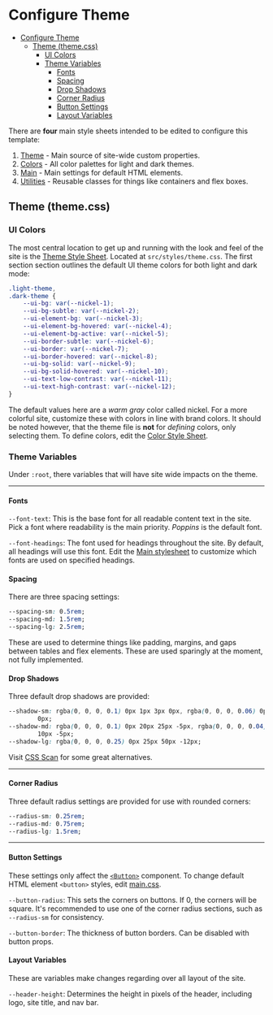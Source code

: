 # Configure Theme

-   [Configure Theme](#configure-theme)
    -   [Theme (theme.css)](#theme-themecss)
        -   [UI Colors](#ui-colors)
        -   [Theme Variables](#theme-variables)
            -   [Fonts](#fonts)
            -   [Spacing](#spacing)
            -   [Drop Shadows](#drop-shadows)
            -   [Corner Radius](#corner-radius)
            -   [Button Settings](#button-settings)
            -   [Layout Variables](#layout-variables)

There are **four** main style sheets intended to be edited to configure this template:

1. [Theme](../src/styles/theme.css) - Main source of site-wide custom properties.
2. [Colors](../src/styles/colors.css) - All color palettes for light and dark themes.
3. [Main](../src/styles/main.css) - Main settings for default HTML elements.
4. [Utilities](../src/styles/utilities.css) - Reusable classes for things like containers and flex boxes.

## Theme (theme.css)

### UI Colors

The most central location to get up and running with the look and feel of the site is the [Theme Style Sheet](../src/styles/theme.css). Located at `src/styles/theme.css`. The first section section outlines the default UI theme colors for both light and dark mode:

```css
.light-theme,
.dark-theme {
	--ui-bg: var(--nickel-1);
	--ui-bg-subtle: var(--nickel-2);
	--ui-element-bg: var(--nickel-3);
	--ui-element-bg-hovered: var(--nickel-4);
	--ui-element-bg-active: var(--nickel-5);
	--ui-border-subtle: var(--nickel-6);
	--ui-border: var(--nickel-7);
	--ui-border-hovered: var(--nickel-8);
	--ui-bg-solid: var(--nickel-9);
	--ui-bg-solid-hovered: var(--nickel-10);
	--ui-text-low-contrast: var(--nickel-11);
	--ui-text-high-contrast: var(--nickel-12);
}
```

The default values here are a _warm gray_ color called nickel. For a more colorful site, customize these with colors in line with brand colors. It should be noted however, that the theme file is **not** for _defining_ colors, only selecting them. To define colors, edit the [Color Style Sheet](../src/styles/colors.css).

### Theme Variables

Under `:root`, there variables that will have site wide impacts on the theme.

---

#### Fonts

`--font-text`: This is the base font for all readable content text in the site. Pick a font where readability is the main priority. _Poppins_ is the default font.

`--font-headings`: The font used for headings throughout the site. By default, all headings will use this font. Edit the [Main stylesheet](../src/styles/main.css) to customize which fonts are used on specified headings.

#### Spacing

There are three spacing settings:

```css
--spacing-sm: 0.5rem;
--spacing-md: 1.5rem;
--spacing-lg: 2.5rem;
```

These are used to determine things like padding, margins, and gaps between tables and flex elements. These are used sparingly at the moment, not fully implemented.

#### Drop Shadows

Three default drop shadows are provided:

```css
--shadow-sm: rgba(0, 0, 0, 0.1) 0px 1px 3px 0px, rgba(0, 0, 0, 0.06) 0px 1px 2px
		0px;
--shadow-md: rgba(0, 0, 0, 0.1) 0px 20px 25px -5px, rgba(0, 0, 0, 0.04) 0px 10px
		10px -5px;
--shadow-lg: rgba(0, 0, 0, 0.25) 0px 25px 50px -12px;
```

Visit [CSS Scan](https://getcssscan.com/css-box-shadow-examples) for some great alternatives.

---

#### Corner Radius

Three default radius settings are provided for use with rounded corners:

```css
--radius-sm: 0.25rem;
--radius-md: 0.75rem;
--radius-lg: 1.5rem;
```

---

#### Button Settings

These settings only affect the [`<Button>`](../src/components/Button.astro) component. To change default HTML element `<button>` styles, edit [main.css](../src/styles/main.css).

`--button-radius`: This sets the corners on buttons. If 0, the corners will be square. It's recommended to use one of the corner radius sections, such as `--radius-sm` for consistency.

`--button-border`: The thickness of button borders. Can be disabled with button props.

#### Layout Variables

These are variables make changes regarding over all layout of the site.

`--header-height`: Determines the height in pixels of the header, including logo, site title, and nav bar.
